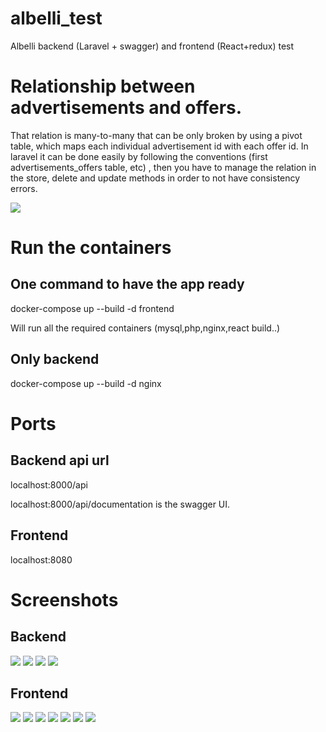 # albelli_test
Albelli backend  (Laravel + swagger) and frontend (React+redux) test

# Relationship between advertisements and offers.
That relation is many-to-many that can be only broken by using a pivot table, which maps each individual advertisement id with each offer id. In laravel it can be done easily by following the conventions (first advertisements_offers table, etc) , then you have to manage the relation in the store, delete and update methods in order to not have consistency errors.

![](/screenshots/many-to-many.png?raw=true )

# Run the containers

## One command to have the app ready
docker-compose up --build -d frontend

Will run all the required containers (mysql,php,nginx,react build..)

## Only backend

docker-compose up --build -d nginx

# Ports

## Backend api url
localhost:8000/api

localhost:8000/api/documentation  is the swagger UI.

## Frontend
localhost:8080

# Screenshots
## Backend
![](/screenshots/microservices.png?raw=true )
![](/screenshots/swaggerAPIgeneral.png?raw=true )
![](/screenshots/swaggerDetail1.png?raw=true )
![](/screenshots/swaggerDetail2.png?raw=true )
## Frontend
![](/screenshots/uilogin.png?raw=true )
![](/screenshots/uisignup.png?raw=true )
![](/screenshots/uislogged.png?raw=true )
![](/screenshots/uioffersmain.png?raw=true )
![](/screenshots/uioffersaddnew.png?raw=true )
![](/screenshots/uiofferspickdate.png?raw=true )
![](/screenshots/uioffersremoverelated.png?raw=true )
